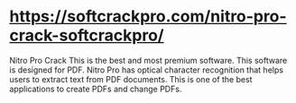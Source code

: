 # https://softcrackpro.com/nitro-pro-crack-softcrackpro/
Nitro Pro Crack  This is the best and most premium software. This software is designed for PDF. Nitro Pro has optical character recognition that helps users to extract text from PDF documents. This is one of the best applications to create PDFs and change PDFs.
